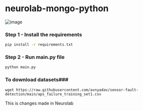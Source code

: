 # neurolab-mongo-python

![image](https://user-images.githubusercontent.com/57321948/196933065-4b16c235-f3b9-4391-9cfe-4affcec87c35.png)

### Step 1 - Install the requirements

```bash
pip install -r requirements.txt
```

### Step 2 - Run main.py file

```bash
python main.py
```

### To download datasets###

```
wget https://raw.githubusercontent.com/avnyadav/sensor-fault-detection/main/aps_failure_training_set1.csv
```

This is changes made in Neurolab